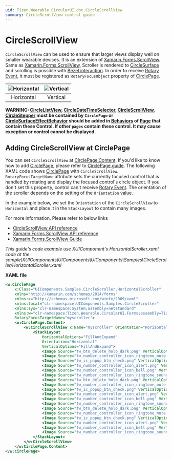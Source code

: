 ```yaml
---
uid: Tizen.Wearable.CircularUI.doc.CircleScrollView
summary: CircleScrollView control guide
---
```

# CircleScrollView

`CircleScrollView` can be used to ensure that larger views display well on smaller wearable devices.
It is an extension of [Xamarin.Forms.ScrollView](https://developer.xamarin.com/api/type/Xamarin.Forms.ScrollView/).
Same as [Xamarin.Forms.ScrollView](https://developer.xamarin.com/api/type/Xamarin.Forms.ScrollView/), Scroller is rendered to [CircleSurface](https://developer.tizen.org/development/guides/native-application/user-interface/efl/ui-components/wearable-ui-components/circle-surface) and scrolling is possible with [Bezel interaction](https://developer.tizen.org/design/wearable/interaction/bezel-interactions).
In order to receive [Rotary Event](https://developer.tizen.org/development/training/native-application/understanding-tizen-programming/event-handling#rotary), it must be registered as `RotaryFocusObject` property of [CirclePage](xref:Tizen.Wearable.CircularUI.doc.CirclePage).

|![Horizontal](data/CircleScrollView_Horizontal.png)|![Vertical](data/CircleScrollView_Vertical.png)|
|:-----------------------------------------------:|:-----------------------------------------------:|
|                      Horizontal                 |                    Vertical                     |

**WARNING: [CircleListView](xref:Tizen.Wearable.CircularUI.doc.CircleListView), [CircleDateTimeSelector](xref:Tizen.Wearable.CircularUI.doc.CircleDateTimeSelector), [CircleScrollView](xref:Tizen.Wearable.CircularUI.doc.CircleScrollView), [CircleStepper](xref:Tizen.Wearable.CircularUI.doc.CircleStepper) must be contained by `CirclePage` or [CircleSurfaceEffectBehavior](xref:Tizen.Wearable.CircularUI.doc.CircleSurfaceEffectBehavior) should be added in [Behaviors](https://developer.xamarin.com/api/type/Xamarin.Forms.Behavior/) of [Page](https://developer.xamarin.com/api/type/Xamarin.Forms.Page/) that contain these Control. If other `pages` contain these control. It may cause exception or control cannot be displayed.**

## Adding CircleScrollView at CirclePage

You can set `CircleScrollView` at [CirclePage.Content](xref:Tizen.Wearable.CircularUI.doc.CirclePage). If you'd like to know how to add [CirclePage](xref:Tizen.Wearable.CircularUI.doc.CirclePage), please refer to [CirclePage guide](https://samsung.github.io/Tizen.CircularUI/guide/CirclePage.html#create-circlepage).
The following XAML code shows [CirclePage](xref:Tizen.Wearable.CircularUI.doc.CirclePage) with `CircleScrollView`.
`RotaryFocusTargetName` attribute sets the currently focused control that is handled by rotating and display the focused control's circle object.
If you don't set this property, control can't receive [Rotary Event](https://developer.tizen.org/development/training/native-application/understanding-tizen-programming/event-handling#rotary).
The orientation of the scroller depends on the setting of the `Orientation` value.

In the example below, we set the `Orientation` of the `CircleScrollView` to `Horizontal` and place it in the `StackLayout` to contain many images.

For more information. Please refer to below links

- [CircleScrollView API reference](https://samsung.github.io/Tizen.CircularUI/api/Tizen.Wearable.CircularUI.Forms.CircleScrollView.html)
- [Xamarin.Forms.ScrollView API reference](https://developer.xamarin.com/api/type/Xamarin.Forms.ScrollView/)
- [Xamarin.Forms.ScrollView Guide](https://docs.microsoft.com/en-us/xamarin/xamarin-forms/user-interface/layouts/scroll-view)

_This guide's code example use XUIComponent's HorizontalScroller.xaml code at the sample\XUIComponents\UIComponents\UIComponents\Samples\CircleScroller/HorizontalScroller.xaml_

**XAML file**

```xml
<w:CirclePage
    x:Class="UIComponents.Samples.CircleScroller.HorizontalScroller"
    xmlns="http://xamarin.com/schemas/2014/forms"
    xmlns:x="http://schemas.microsoft.com/winfx/2009/xaml"
    xmlns:local="clr-namespace:UIComponents.Samples.CircleScroller"
    xmlns:sys="clr-namespace:System;assembly=netstandard"
    xmlns:w="clr-namespace:Tizen.Wearable.CircularUI.Forms;assembly=Tizen.Wearable.CircularUI.Forms"
    RotaryFocusTargetName="myscroller">
    <w:CirclePage.Content>
        <w:CircleScrollView x:Name="myscroller" Orientation="Horizontal">
            <StackLayout
                HorizontalOptions="FillAndExpand"
                Orientation="Horizontal"
                VerticalOptions="FillAndExpand">
                <Image Source="tw_btn_delete_holo_dark.png" VerticalOptions="CenterAndExpand" />
                <Image Source="tw_number_controller_icon_ringtone_mute.png" VerticalOptions="CenterAndExpand" />
                <Image Source="tw_ic_popup_btn_check.png" VerticalOptions="CenterAndExpand" />
                <Image Source="tw_number_controller_icon_alert.png" VerticalOptions="CenterAndExpand" />
                <Image Source="tw_number_controller_icon_bell.png" VerticalOptions="CenterAndExpand" />
                <Image Source="tw_number_controller_icon_ringtone_sound.png" VerticalOptions="CenterAndExpand" />
                <Image Source="tw_btn_delete_holo_dark.png" VerticalOptions="CenterAndExpand" />
                <Image Source="tw_number_controller_icon_ringtone_mute.png" VerticalOptions="CenterAndExpand" />
                <Image Source="tw_ic_popup_btn_check.png" VerticalOptions="CenterAndExpand" />
                <Image Source="tw_number_controller_icon_alert.png" VerticalOptions="CenterAndExpand" />
                <Image Source="tw_number_controller_icon_bell.png" VerticalOptions="CenterAndExpand" />
                <Image Source="tw_number_controller_icon_ringtone_sound.png" VerticalOptions="CenterAndExpand" />
                <Image Source="tw_btn_delete_holo_dark.png" VerticalOptions="CenterAndExpand" />
                <Image Source="tw_number_controller_icon_ringtone_mute.png" VerticalOptions="CenterAndExpand" />
                <Image Source="tw_ic_popup_btn_check.png" VerticalOptions="CenterAndExpand" />
                <Image Source="tw_number_controller_icon_alert.png" VerticalOptions="CenterAndExpand" />
                <Image Source="tw_number_controller_icon_bell.png" VerticalOptions="CenterAndExpand" />
                <Image Source="tw_number_controller_icon_ringtone_sound.png" VerticalOptions="CenterAndExpand" />
            </StackLayout>
        </w:CircleScrollView>
    </w:CirclePage.Content>
</w:CirclePage>

```